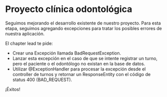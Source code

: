 
# Proyecto clínica odontológica

Seguimos mejorando el desarrollo existente de nuestro proyecto.
Para esta etapa, seguimos agregando excepciones para tratar los posibles errores de nuestra aplicación.

El chapter lead te pide:
- Crear una Excepción llamada BadRequestException.
- Lanzar esta excepción en el caso de que se intente registrar un turno, pero el paciente o el odontólogo no existan en la base de datos.
- Utilizar @ExceptionHandler para procesar la excepción desde el controller de turnos y retornar un ResponseEntity con el código de status 400 (BAD_REQUEST).

¡Éxitos!


